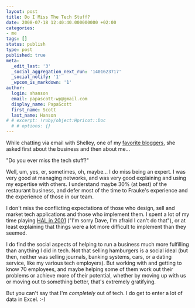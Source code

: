 ```yaml
---
layout: post
title: Do I Miss The Tech Stuff?
date: 2008-07-18 12:40:40.000000000 +02:00
categories:
- me
tags: []
status: publish
type: post
published: true
meta:
  _edit_last: '3'
  _social_aggregation_next_run: '1401623717'
  _social_notify: '1'
  _wpcom_is_markdown: '1'
author:
  login: shanson
  email: papascott-wp@gmail.com
  display_name: PapaScott
  first_name: Scott
  last_name: Hanson
# # excerpt: !ruby/object:Hpricot::Doc
  # # options: {}
---
```

<p>While chatting via email with Shelley, one of my <a href="http://burningbird.net/">favorite bloggers</a>, she asked first about the business and then about me...</p>
<p>"Do you ever miss the tech stuff?"</p>
<p>Well, um, yes, er, sometimes, oh, maybe... I do miss being an expert. I was very good at managing networks, and was very good explaining and using my expertise with others. I understand maybe 30% (at best) of the restaurant business, and defer most of the time to Frauke's experience and the experience of those in our team.</p>
<p>I don't miss the conflicting expectations of those who design, sell and market tech applications and those who implement them. I spent a lot of my time playing <a href="http://www.imdb.com/title/tt0062622/quotes">HAL in 2001</a> ("I'm sorry Dave, I'm afraid I can't do that"), or at least explaining that things were a lot more difficult to implement than they seemed.</p>
<p>I do find the social aspects of helping to run a business much more fulfilling than anything I did in tech. Not that selling hamburgers is a social ideal (but then, neither was selling journals, banking systems, cars, or a dating service, like my various tech employers). But working with and getting to know 70 employees, and maybe helping some of them work out their problems or achieve more of their potential, whether by moving up with us or moving out to something better, that's extremely gratifying.</p>
<p>But you can't say that I'm <em>completely</em> out of tech. I do get to enter a lot of data in Excel. :-)</p>
